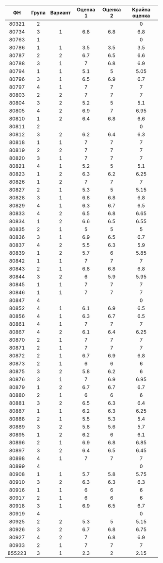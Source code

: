 |   ФН   | Група | Вариант | Оценка 1 | Оценка 2 | Крайна оценка |
|:------:|:-----:|:-------:|:--------:|:--------:|:-------------:|
|  80321 |   2   |         |          |          |       0       |
|  80734 |   3   |    1    |    6.8   |    6.8   |      6.8      |
|  80763 |   1   |         |          |          |       0       |
|  80786 |   1   |    1    |    3.5   |    3.5   |      3.5      |
|  80787 |   2   |    2    |    6.7   |    6.5   |      6.6      |
|  80788 |   3   |    1    |     7    |    6.8   |      6.9      |
|  80794 |   1   |    1    |    5.1   |     5    |      5.05     |
|  80796 |   3   |    1    |    6.5   |    6.9   |      6.7      |
|  80797 |   4   |    1    |     7    |     7    |       7       |
|  80803 |   2   |    2    |     7    |     7    |       7       |
|  80804 |   3   |    2    |    5.2   |     5    |      5.1      |
|  80805 |   4   |    2    |    6.9   |     7    |      6.95     |
|  80810 |   1   |    2    |    6.4   |    6.8   |      6.6      |
|  80811 |   2   |         |          |          |       0       |
|  80812 |   3   |    2    |    6.2   |    6.4   |      6.3      |
|  80818 |   1   |    1    |     7    |     7    |       7       |
|  80819 |   2   |    2    |     7    |     7    |       7       |
|  80820 |   3   |    1    |     7    |     7    |       7       |
|  80821 |   4   |    1    |    5.2   |     5    |      5.1      |
|  80823 |   1   |    2    |    6.3   |    6.2   |      6.25     |
|  80826 |   1   |    2    |     7    |     7    |       7       |
|  80827 |   2   |    1    |    5.3   |     5    |      5.15     |
|  80828 |   3   |    1    |    6.8   |    6.8   |      6.8      |
|  80829 |   4   |    1    |    6.3   |    6.7   |      6.5      |
|  80833 |   4   |    2    |    6.5   |    6.8   |      6.65     |
|  80834 |   1   |    2    |    6.6   |    6.5   |      6.55     |
|  80835 |   2   |    1    |     5    |     5    |       5       |
|  80836 |   3   |    1    |    6.9   |    6.5   |      6.7      |
|  80837 |   4   |    2    |    5.5   |    6.3   |      5.9      |
|  80839 |   1   |    2    |    5.7   |     6    |      5.85     |
|  80842 |   1   |    1    |     7    |     7    |       7       |
|  80843 |   2   |    1    |    6.8   |    6.8   |      6.8      |
|  80844 |   3   |    2    |     6    |    5.9   |      5.95     |
|  80845 |   1   |    1    |     7    |     7    |       7       |
|  80846 |   1   |    1    |     7    |     7    |       7       |
|  80847 |   4   |         |          |          |       0       |
|  80852 |   4   |    1    |    6.1   |    6.9   |      6.5      |
|  80856 |   4   |    1    |    6.3   |    6.7   |      6.5      |
|  80861 |   4   |    1    |     7    |     7    |       7       |
|  80867 |   4   |    2    |    6.1   |    6.4   |      6.25     |
|  80870 |   2   |    1    |     7    |     7    |       7       |
|  80871 |   2   |    1    |     7    |     7    |       7       |
|  80872 |   2   |    1    |    6.7   |    6.9   |      6.8      |
|  80873 |   2   |    1    |     6    |     6    |       6       |
|  80875 |   3   |    2    |    5.8   |    6.2   |       6       |
|  80876 |   3   |    1    |     7    |    6.9   |      6.95     |
|  80879 |   1   |    2    |    6.7   |    6.7   |      6.7      |
|  80880 |   2   |    1    |     6    |     6    |       6       |
|  80881 |   3   |    2    |    6.5   |    6.3   |      6.4      |
|  80887 |   1   |    1    |    6.2   |    6.3   |      6.25     |
|  80888 |   2   |    1    |    5.5   |    5.3   |      5.4      |
|  80889 |   3   |    2    |    5.8   |    5.6   |      5.7      |
|  80895 |   1   |    2    |    6.2   |     6    |      6.1      |
|  80896 |   2   |    1    |    6.9   |    6.8   |      6.85     |
|  80897 |   3   |    2    |    6.4   |    6.5   |      6.45     |
|  80898 |   4   |    1    |     7    |     7    |       7       |
|  80899 |   4   |         |          |          |       0       |
|  80908 |   1   |    1    |    5.7   |    5.8   |      5.75     |
|  80910 |   3   |    2    |    6.3   |    6.3   |      6.3      |
|  80916 |   1   |    1    |     6    |     6    |       6       |
|  80917 |   2   |    1    |     6    |     6    |       6       |
|  80918 |   3   |    1    |    6.9   |    6.5   |      6.7      |
|  80919 |   4   |         |          |          |       0       |
|  80925 |   2   |    2    |    5.3   |     5    |      5.15     |
|  80926 |   3   |    2    |    6.7   |    6.8   |      6.75     |
|  80927 |   4   |    2    |     7    |    6.8   |      6.9      |
|  80933 |   2   |    1    |     7    |     7    |       7       |
| 855223 |   3   |    1    |    2.3   |     2    |      2.15     |

